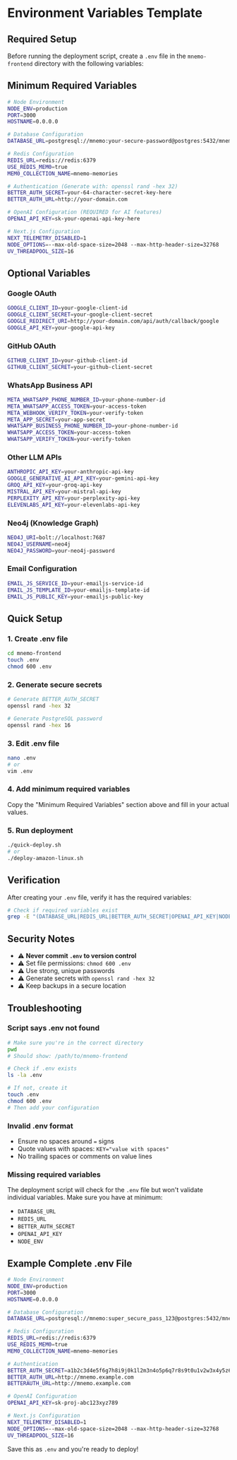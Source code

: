 # Environment Variables Template

## Required Setup

Before running the deployment script, create a `.env` file in the `mnemo-frontend` directory with the following variables:

## Minimum Required Variables

```bash
# Node Environment
NODE_ENV=production
PORT=3000
HOSTNAME=0.0.0.0

# Database Configuration
DATABASE_URL=postgresql://mnemo:your-secure-password@postgres:5432/mnemo_db

# Redis Configuration
REDIS_URL=redis://redis:6379
USE_REDIS_MEM0=true
MEM0_COLLECTION_NAME=mnemo-memories

# Authentication (Generate with: openssl rand -hex 32)
BETTER_AUTH_SECRET=your-64-character-secret-key-here
BETTER_AUTH_URL=http://your-domain.com

# OpenAI Configuration (REQUIRED for AI features)
OPENAI_API_KEY=sk-your-openai-api-key-here

# Next.js Configuration
NEXT_TELEMETRY_DISABLED=1
NODE_OPTIONS=--max-old-space-size=2048 --max-http-header-size=32768
UV_THREADPOOL_SIZE=16
```

## Optional Variables

### Google OAuth
```bash
GOOGLE_CLIENT_ID=your-google-client-id
GOOGLE_CLIENT_SECRET=your-google-client-secret
GOOGLE_REDIRECT_URI=http://your-domain.com/api/auth/callback/google
GOOGLE_API_KEY=your-google-api-key
```

### GitHub OAuth
```bash
GITHUB_CLIENT_ID=your-github-client-id
GITHUB_CLIENT_SECRET=your-github-client-secret
```

### WhatsApp Business API
```bash
META_WHATSAPP_PHONE_NUMBER_ID=your-phone-number-id
META_WHATSAPP_ACCESS_TOKEN=your-access-token
META_WEBHOOK_VERIFY_TOKEN=your-verify-token
META_APP_SECRET=your-app-secret
WHATSAPP_BUSINESS_PHONE_NUMBER_ID=your-phone-number-id
WHATSAPP_ACCESS_TOKEN=your-access-token
WHATSAPP_VERIFY_TOKEN=your-verify-token
```

### Other LLM APIs
```bash
ANTHROPIC_API_KEY=your-anthropic-api-key
GOOGLE_GENERATIVE_AI_API_KEY=your-gemini-api-key
GROQ_API_KEY=your-groq-api-key
MISTRAL_API_KEY=your-mistral-api-key
PERPLEXITY_API_KEY=your-perplexity-api-key
ELEVENLABS_API_KEY=your-elevenlabs-api-key
```

### Neo4j (Knowledge Graph)
```bash
NEO4J_URI=bolt://localhost:7687
NEO4J_USERNAME=neo4j
NEO4J_PASSWORD=your-neo4j-password
```

### Email Configuration
```bash
EMAIL_JS_SERVICE_ID=your-emailjs-service-id
EMAIL_JS_TEMPLATE_ID=your-emailjs-template-id
EMAIL_JS_PUBLIC_KEY=your-emailjs-public-key
```

## Quick Setup

### 1. Create .env file
```bash
cd mnemo-frontend
touch .env
chmod 600 .env
```

### 2. Generate secure secrets
```bash
# Generate BETTER_AUTH_SECRET
openssl rand -hex 32

# Generate PostgreSQL password
openssl rand -hex 16
```

### 3. Edit .env file
```bash
nano .env
# or
vim .env
```

### 4. Add minimum required variables
Copy the "Minimum Required Variables" section above and fill in your actual values.

### 5. Run deployment
```bash
./quick-deploy.sh
# or
./deploy-amazon-linux.sh
```

## Verification

After creating your `.env` file, verify it has the required variables:

```bash
# Check if required variables exist
grep -E "(DATABASE_URL|REDIS_URL|BETTER_AUTH_SECRET|OPENAI_API_KEY|NODE_ENV)" .env
```

## Security Notes

- ⚠️ **Never commit `.env` to version control**
- ⚠️ Set file permissions: `chmod 600 .env`
- ⚠️ Use strong, unique passwords
- ⚠️ Generate secrets with `openssl rand -hex 32`
- ⚠️ Keep backups in a secure location

## Troubleshooting

### Script says .env not found
```bash
# Make sure you're in the correct directory
pwd
# Should show: /path/to/mnemo-frontend

# Check if .env exists
ls -la .env

# If not, create it
touch .env
chmod 600 .env
# Then add your configuration
```

### Invalid .env format
- Ensure no spaces around `=` signs
- Quote values with spaces: `KEY="value with spaces"`
- No trailing spaces or comments on value lines

### Missing required variables
The deployment script will check for the `.env` file but won't validate individual variables. Make sure you have at minimum:
- `DATABASE_URL`
- `REDIS_URL`
- `BETTER_AUTH_SECRET`
- `OPENAI_API_KEY`
- `NODE_ENV`

## Example Complete .env File

```bash
# Node Environment
NODE_ENV=production
PORT=3000
HOSTNAME=0.0.0.0

# Database Configuration
DATABASE_URL=postgresql://mnemo:super_secure_pass_123@postgres:5432/mnemo_db

# Redis Configuration
REDIS_URL=redis://redis:6379
USE_REDIS_MEM0=true
MEM0_COLLECTION_NAME=mnemo-memories

# Authentication
BETTER_AUTH_SECRET=a1b2c3d4e5f6g7h8i9j0k1l2m3n4o5p6q7r8s9t0u1v2w3x4y5z6a7b8c9d0e1f2
BETTER_AUTH_URL=http://mnemo.example.com
BETTERAUTH_URL=http://mnemo.example.com

# OpenAI Configuration
OPENAI_API_KEY=sk-proj-abc123xyz789

# Next.js Configuration
NEXT_TELEMETRY_DISABLED=1
NODE_OPTIONS=--max-old-space-size=2048 --max-http-header-size=32768
UV_THREADPOOL_SIZE=16
```

Save this as `.env` and you're ready to deploy!

